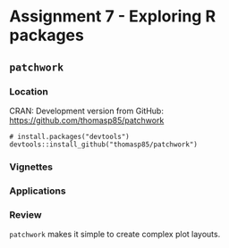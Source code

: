 # Assignment 7 - Exploring R packages

## `patchwork`


### Location
CRAN: 
Development version from GitHub: https://github.com/thomasp85/patchwork
```{r}
# install.packages("devtools")
devtools::install_github("thomasp85/patchwork")
```

### Vignettes

### Applications

### Review
`patchwork` makes it simple to create complex plot layouts. 
